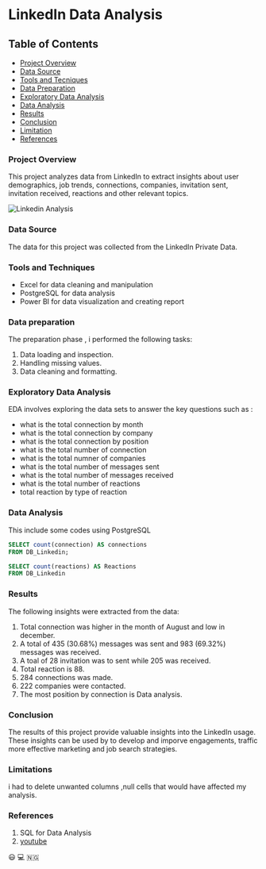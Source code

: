 # LinkedIn Data Analysis

## Table of Contents

- [Project Overview](#project-overview)
- [Data Source](#data-source)
- [Tools and Tecniques](#tools-and-techniques)
- [Data Preparation](#data-preparation)
- [Exploratory Data Analysis](#exploratory-data-analysis)
- [Data Analysis](#data-analysis)
- [Results](#results)
- [Conclusion](#conclusion)
- [Limitation](#limitations)
- [References](#references) 

### Project Overview
This project analyzes data from LinkedIn to extract insights about user demographics, job trends, connections, companies, invitation sent, invitation received, reactions and other relevant topics.

![Linkedin Analysis](https://github.com/lumanex/Linkedin_Analysis/assets/112433135/767207ed-d83e-4f1d-a772-319bd7411c56)


### Data Source
The data for this project was collected from the LinkedIn Private Data.


### Tools and Techniques
- Excel for data cleaning and manipulation
- PostgreSQL for data analysis
- Power BI for data visualization and creating report


### Data preparation 

The preparation phase , i performed the following tasks:
1. Data loading and inspection.
2. Handling missing values.
3. Data cleaning and formatting.

### Exploratory Data Analysis

EDA involves exploring the data sets to answer the key questions such as :

- what is the total connection by month
- what is the total connection by company
- what is the total connection by position
- what is the total number of connection
- what is the total numner of companies
- what is the total number of messages sent 
- what is the total number of messages received 
- what is the total number of reactions
- total reaction by type of reaction

### Data Analysis
This include some codes using PostgreSQL

```sql
SELECT count(connection) AS connections
FROM DB_Linkedin;

SELECT count(reactions) AS Reactions
FROM DB_Linkedin

```

### Results

The following insights were extracted from the data:
1. Total connection was higher in the month of August and low in december.
2. A total of 435 (30.68%) messages was sent and 983 (69.32%) messages was received.
3. A toal of 28 invitation was to sent while 205 was received.
4. Total reaction is 88.
5. 284 connections was made.
6. 222 companies were contacted.
7. The most position by connection is Data analysis.

### Conclusion

The results of this project provide valuable insights into the LinkedIn usage. These insights can be used by to develop and imporve engagements, traffic more effective marketing and job search strategies.

### Limitations

i had to delete unwanted columns ,null cells that would have affected my analysis.

### References 

1. SQL for Data Analysis
2. [youtube](https://www.youtube.com/results?search_query=alex+the+analyst)

😃
💻
🇳🇬
 





